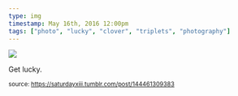 ```yaml
---
type: img
timestamp: May 16th, 2016 12:00pm
tags: ["photo", "lucky", "clover", "triplets", "photography"]
---
```

<img src="https://saturdayxiii.github.io/media/144461309383.jpg"/>
                                                                                          
Get lucky.
 
                                    
                
                
                
                
                                
<small>source: https://saturdayxiii.tumblr.com/post/144461309383</small>